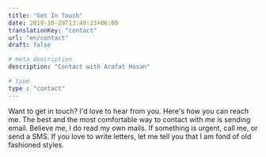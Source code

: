 ```yaml
---
title: "Get In Touch"
date: 2019-10-29T13:49:23+06:00
translationKey: "contact"
url: "en/contact"
draft: false

# meta description
description: "Contact with Arafat Hasan"

# type
type : "contact"
---
```


Want to get in touch? I'd love to hear from you. Here's how you can reach me. The best and the most comfortable way to contact with me is sending email. Believe me, I do read my own mails. If something is urgent, call me, or send a SMS. If you love to write letters, let me tell you that I am fond of old fashioned styles.


